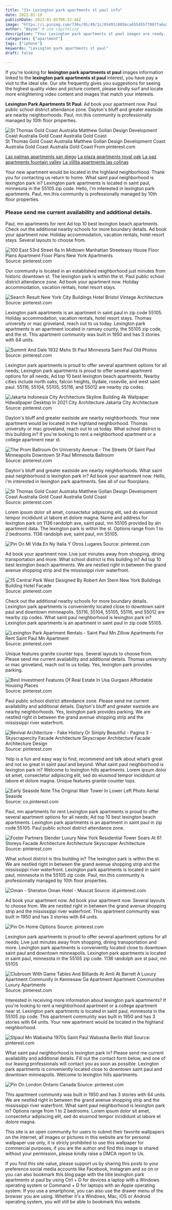 ```yaml
---
title: "31+ Lexington park apartments st paul info"
date: 2022-01-19
publishDate: 2023-01-05T06:22:46Z
image: "https://i.pinimg.com/736x/95/49/1c/95491c005bca655455f7007fa6a3bebb.jpg"
author: "Wayne" # use capitalize
description: "Your Lexington park apartments st paul images are ready. Lexington park apartments st paul are a topic that is being searched for and liked by netizens today. You can Download the Lexington park apartments st paul files here. Get all royalty-free photos and vectors."
categories: ["apartment"]
tags: ["iphone"]
keywords: "Lexington park apartments st paul"
draft: false

---
```


If you're looking for **lexington park apartments st paul** images information linked to the **lexington park apartments st paul** interest, you have pay a visit to the ideal  site.  Our site frequently  gives you  suggestions  for seeing  the highest  quality video and picture  content, please kindly surf and locate more enlightening video content and images  that match your interests.

**Lexington Park Apartments St Paul**. Ad book your apartment now. Paul public school district attendance zone. Dayton&#039;s bluff and greater eastside are nearby neighborhoods. Paul, mn.this community is professionally managed by 10th floor properties.

![St Thomas Gold Coast Australia Matthew Gollan Design Development Coast Australia Gold Coast Australia Gold Coast](https://i.pinimg.com/originals/df/49/2f/df492f0cc9d35d850a3ce84d9bc14469.png "St Thomas Gold Coast Australia Matthew Gollan Design Development Coast Australia Gold Coast Australia Gold Coast")
St Thomas Gold Coast Australia Matthew Gollan Design Development Coast Australia Gold Coast Australia Gold Coast From pinterest.com

[Las palmas apartments san diego](/las-palmas-apartments-san-diego/)
[La plaza apartments royal oak](/la-plaza-apartments-royal-oak/)
[La paz apartments fountain valley](/la-paz-apartments-fountain-valley/)
[La villita apartments las colinas](/la-villita-apartments-las-colinas/)

Your new apartment would be located in the highland neighborhood. Thank you for contacting us return to home. What saint paul neighborhood is lexington park in? Lexington park apartments is located in saint paul, minnesota in the 55105 zip code. Hello, i&#039;m interested in lexington park apartments. Paul, mn.this community is professionally managed by 10th floor properties.

### Please send me current availability and additional details.

Paul, mn apartments for rent Ad top 10 best lexington beach apartments. Check out the additional nearby schools for more boundary details. Ad book your apartment now. Holiday accommodation, vacation rentals, hotel resort stays. Several layouts to choose from.


![100 East 53rd Street 6a In Midtown Manhattan Streeteasy House Floor Plans Apartment Floor Plans New York Apartments](https://i.pinimg.com/736x/5b/cf/33/5bcf33657c4fa9119262d6d2cb84b2d1--manhattan-plans.jpg "100 East 53rd Street 6a In Midtown Manhattan Streeteasy House Floor Plans Apartment Floor Plans New York Apartments")
Source: pinterest.com

Our community is located in an established neighborhood just minutes from historic downtown st. The lexington park is within the st. Paul public school district attendance zone. Ad book your apartment now. Holiday accommodation, vacation rentals, hotel resort stays.

![Search Result New York City Buildings Hotel Bristol Vintage Architecture](https://i.pinimg.com/originals/15/62/43/1562433983e17449ba8f9a8a948b30ab.jpg "Search Result New York City Buildings Hotel Bristol Vintage Architecture")
Source: pinterest.com

Lexington park apartments is an apartment in saint paul in zip code 55105. Holiday accommodation, vacation rentals, hotel resort stays. Thomas university or mac groveland, reach out to us today. Lexington park apartments is an apartment located in ramsey county, the 55105 zip code, and the st. This apartment community was built in 1950 and has 3 stories with 64 units.

![Summit And Dale 1932 Mshs St Paul Minnesota Saint Paul Old Photos](https://i.pinimg.com/736x/d6/1d/ad/d61dad95abc96ac5d3677572e4fe4eed--minnesota-.jpg "Summit And Dale 1932 Mshs St Paul Minnesota Saint Paul Old Photos")
Source: pinterest.com

Lexington park apartments is proud to offer several apartment options for all needs; Lexington park apartments is proud to offer several apartment options for all needs; Ad top 10 best lexington beach apartments. Nearby cities include north oaks, falcon heights, lilydale, roseville, and west saint paul. 55116, 55104, 55105, 55116, and 55012 are nearby zip codes.

![Jakarta Indonesia City Architecture Skyline Building 4k Wallpaper Hdwallpaper Desktop In 2021 City Architecture Jakarta City Architecture](https://i.pinimg.com/564x/10/46/8f/10468f7d951158bf82c6ea2dae28dd68.jpg "Jakarta Indonesia City Architecture Skyline Building 4k Wallpaper Hdwallpaper Desktop In 2021 City Architecture Jakarta City Architecture")
Source: pinterest.com

Dayton&#039;s bluff and greater eastside are nearby neighborhoods. Your new apartment would be located in the highland neighborhood. Thomas university or mac groveland, reach out to us today. What school district is this building in? If you&#039;re looking to rent a neighborhood apartment or a college apartment near st.

![The Prom Ballroom On University Avenue - The Streets Of Saint Paul Minneapolis Downtown St Paul Minnesota Ballroom](https://i.pinimg.com/originals/68/e9/1b/68e91b07355ed4eac60226d46df41d68.jpg "The Prom Ballroom On University Avenue - The Streets Of Saint Paul Minneapolis Downtown St Paul Minnesota Ballroom")
Source: pinterest.com

Dayton&#039;s bluff and greater eastside are nearby neighborhoods. What saint paul neighborhood is lexington park in? Ad book your apartment now. Hello, i&#039;m interested in lexington park apartments. See all of our floorplans.

![St Thomas Gold Coast Australia Matthew Gollan Design Development Coast Australia Gold Coast Australia Gold Coast](https://i.pinimg.com/originals/df/49/2f/df492f0cc9d35d850a3ce84d9bc14469.png "St Thomas Gold Coast Australia Matthew Gollan Design Development Coast Australia Gold Coast Australia Gold Coast")
Source: pinterest.com

Lorem ipsum dolor sit amet, consectetur adipiscing elit, sed do eiusmod tempor incididunt ut labore et dolore magna. Name and address for lexington park on 1136 randolph ave, saint paul, mn 55105 provided by aln apartment data. The lexington park is within the st. Options range from 1 to 2 bedrooms. 1136 randolph ave, saint paul, mn 55105.

![Pin On Mi Vida En Ny Italia Y Otros Lugares](https://i.pinimg.com/736x/18/0c/b5/180cb5cc0703e8cee27c63585a6fdeba--gramercy-park-italia.jpg "Pin On Mi Vida En Ny Italia Y Otros Lugares")
Source: pinterest.com

Ad book your apartment now. Live just minutes away from shopping, dining transportation and more. What school district is this building in? Ad top 10 best lexington beach apartments. We are nestled right in between the grand avenue shopping strip and the mississippi river waterfront.

![15 Central Park West Designed By Robert Am Stern New York Buildings Building Hotel Facade](https://i.pinimg.com/474x/6c/ca/85/6cca857e207556bcda195ae0382d035e--ny-ny-retail-space.jpg "15 Central Park West Designed By Robert Am Stern New York Buildings Building Hotel Facade")
Source: pinterest.com

Check out the additional nearby schools for more boundary details. Lexington park apartments is conveniently located close to downtown saint paul and downtown minneapolis. 55116, 55104, 55105, 55116, and 55012 are nearby zip codes. What saint paul neighborhood is lexington park in? Lexington park apartments is an apartment in saint paul in zip code 55105.

![Lexington Park Apartment Rentals - Saint Paul Mn Zillow Apartments For Rent Saint Paul Mn Apartment](https://i.pinimg.com/originals/a8/43/2c/a8432cdd0e5030c9869c5e2aa49e3900.jpg "Lexington Park Apartment Rentals - Saint Paul Mn Zillow Apartments For Rent Saint Paul Mn Apartment")
Source: pinterest.com

Unique features granite counter tops. Several layouts to choose from. Please send me current availability and additional details. Thomas university or mac groveland, reach out to us today. Yes, lexington park provides parking.

![Best Investment Features Of Real Estate In Usa Gurgaon Affordable Housing Places](https://i.pinimg.com/originals/aa/2e/54/aa2e547d4aba4cdcbf33104699dbde7d.jpg "Best Investment Features Of Real Estate In Usa Gurgaon Affordable Housing Places")
Source: pinterest.com

Paul public school district attendance zone. Please send me current availability and additional details. Dayton&#039;s bluff and greater eastside are nearby neighborhoods. Yes, lexington park provides parking. We are nestled right in between the grand avenue shopping strip and the mississippi river waterfront.

![Revival Architecture - Fake History Or Simply Beautiful - Pagina 3 - Skyscrapercity Facade Architecture Skyscraper Architecture Facade Architecture Design](https://i.pinimg.com/originals/8c/e7/33/8ce73311ac4144f3ef220e4f304be465.jpg "Revival Architecture - Fake History Or Simply Beautiful - Pagina 3 - Skyscrapercity Facade Architecture Skyscraper Architecture Facade Architecture Design")
Source: pinterest.com

Yelp is a fun and easy way to find, recommend and talk about what’s great and not so great in saint paul and beyond. What saint paul neighborhood is lexington park in? Welcome to lexington hills apartments. Lorem ipsum dolor sit amet, consectetur adipiscing elit, sed do eiusmod tempor incididunt ut labore et dolore magna. Unique features granite counter tops.

![Early Seaside Note The Original Watr Tower In Lower Left Photo Aerial Seaside](https://i.pinimg.com/600x315/42/da/71/42da71283a0702fd2e5751e363775064.jpg "Early Seaside Note The Original Watr Tower In Lower Left Photo Aerial Seaside")
Source: co.pinterest.com

Paul, mn apartments for rent Lexington park apartments is proud to offer several apartment options for all needs; Ad top 10 best lexington beach apartments. Lexington park apartments is an apartment in saint paul in zip code 55105. Paul public school district attendance zone.

![Foster Partners Slender Luxury New York Residential Tower Soars At 61 Storeys Facade Architecture Architecture Skyscraper Architecture](https://i.pinimg.com/originals/1c/69/38/1c693820c404b826919bd2bb67827f86.jpg "Foster Partners Slender Luxury New York Residential Tower Soars At 61 Storeys Facade Architecture Architecture Skyscraper Architecture")
Source: pinterest.com

What school district is this building in? The lexington park is within the st. We are nestled right in between the grand avenue shopping strip and the mississippi river waterfront. Lexington park apartments is located in saint paul, minnesota in the 55105 zip code. Paul, mn.this community is professionally managed by 10th floor properties.

![Oman - Sheraton Oman Hotel - Muscat](https://i.pinimg.com/736x/00/4e/66/004e665d5414a63e75d7e40d5f99bb97.jpg "Oman - Sheraton Oman Hotel - Muscat")
Source: id.pinterest.com

Ad book your apartment now. Ad book your apartment now. Several layouts to choose from. We are nestled right in between the grand avenue shopping strip and the mississippi river waterfront. This apartment community was built in 1950 and has 3 stories with 64 units.

![Pin On Home Options](https://i.pinimg.com/originals/25/6e/ad/256ead4a6e9731f19590f6957a826990.jpg "Pin On Home Options")
Source: pinterest.com

Lexington park apartments is proud to offer several apartment options for all needs; Live just minutes away from shopping, dining transportation and more. Lexington park apartments is conveniently located close to downtown saint paul and downtown minneapolis. Lexington park apartments is located in saint paul, minnesota in the 55105 zip code. 1136 randolph ave st paul, mn 55105

![Clubroom With Game Tables And Billiards At Amli At Barrett A Luxury Apartment Community In Kennesaw Ga Apartment Apartment Communities Luxury Apartments](https://i.pinimg.com/originals/98/b3/b7/98b3b736ce18412367087ac5bf68a360.jpg "Clubroom With Game Tables And Billiards At Amli At Barrett A Luxury Apartment Community In Kennesaw Ga Apartment Apartment Communities Luxury Apartments")
Source: pinterest.com

Interested in receiving more information about lexington park apartments? If you&#039;re looking to rent a neighborhood apartment or a college apartment near st. Lexington park apartments is located in saint paul, minnesota in the 55105 zip code. This apartment community was built in 1950 and has 3 stories with 64 units. Your new apartment would be located in the highland neighborhood.

![Stpaul Mn Wabasha 1970s Saint Paul Wabasha Berlin Wall](https://i.pinimg.com/736x/0e/ad/cf/0eadcf22d9f9cc461a30f9df971f4bae.jpg "Stpaul Mn Wabasha 1970s Saint Paul Wabasha Berlin Wall")
Source: pinterest.com

What saint paul neighborhood is lexington park in? Please send me current availability and additional details. Fill out the contact form below, and one of our leasing professionals will contact you as soon as possible. Lexington park apartments is conveniently located close to downtown saint paul and downtown minneapolis. Welcome to lexington hills apartments.

![Pin On London Ontario Canada](https://i.pinimg.com/736x/95/49/1c/95491c005bca655455f7007fa6a3bebb.jpg "Pin On London Ontario Canada")
Source: pinterest.com

This apartment community was built in 1950 and has 3 stories with 64 units. We are nestled right in between the grand avenue shopping strip and the mississippi river waterfront. What saint paul neighborhood is lexington park in? Options range from 1 to 2 bedrooms. Lorem ipsum dolor sit amet, consectetur adipiscing elit, sed do eiusmod tempor incididunt ut labore et dolore magna.

This site is an open community for users to submit their favorite wallpapers on the internet, all images or pictures in this website are for personal wallpaper use only, it is stricly prohibited to use this wallpaper for commercial purposes, if you are the author and find this image is shared without your permission, please kindly raise a DMCA report to Us.

If you find this site value, please support us by sharing this posts to your preference social media accounts like Facebook, Instagram and so on or you can also bookmark this blog page with the title lexington park apartments st paul by using Ctrl + D for devices a laptop with a Windows operating system or Command + D for laptops with an Apple operating system. If you use a smartphone, you can also use the drawer menu of the browser you are using. Whether it's a Windows, Mac, iOS or Android operating system, you will still be able to bookmark this website.
